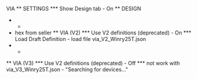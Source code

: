VIA
** SETTINGS
*** Show Design tab - On
** DESIGN
* * 
* hex from seller
** VIA (V2)
*** Use V2 definitions (deprecated) - On
*** Load Draft Definition - load file via_V2_Winry25T.json
* *
** VIA (V3)
*** Use V2 definitions (deprecated) - Off
*** not work with via_V3_Winry25T.json - "Searching for devices..."